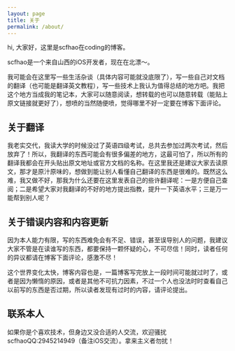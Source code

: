 ```yaml
---
layout: page
title: 关于
permalink: /about/
---
```


hi, 大家好，这里是scfhao在coding的博客。

scfhao是一个来自山西的iOS开发者，现在在北漂～。

我可能会在这里写一些生活杂谈（具体内容可能就没底限了），写一些自己对文档的翻译（也可能是翻译英文教程），写一些技术上我认为值得总结的地方吧。我把这个地方当成我的笔记本，大家可以随意阅读，想转载的也可以随意转载（能贴上原文链接就更好了），想喷的当然随便喷，觉得哪里不好一定要在博客下面评论。

## 关于翻译

我老实交代，我读大学的时候没过了英语四级考试，总共去参加过两次考试，然后放弃了！所以，我翻译的东西可能会有很多偏差的地方，这最可怕了，所以所有的翻译我都会在开头贴出原文地址或官方文档的名称。在这里我还是建议大家去读原文，那才是原汁原味的，想做到能让别人看懂自己翻译的东西是很难的。既然这么难，我又做不好，那我为什么还要在这里发表自己的些许翻译呢：一是方便自己查阅；二是希望大家对我翻译的不好的地方提出指教，提升一下英语水平；三是万一能帮到别人呢？

## 关于错误内容和内容更新

因为本人能力有限，写的东西难免会有不足、错误，甚至误导别人的问题，我建议大家不管是在读谁写的东西，都要保持一颗怀疑的心，不可尽信！同时，读者任何的异议都请在博客下面评论，感激不尽！

这个世界变化太快，博客内容也是，一篇博客写完放上一段时间可能就过时了，或者是因为懒惰的原因，或者是其他不可抗力因素，不过一个人也没法时时查看自己以前写的东西是否过期，所以读者发现有过时的内容，请评论提出。

## 联系本人

如果你是个喜欢技术，但身边又没合适的人交流，欢迎骚扰scfhaoQQ:2945214949（备注iOS交流）。拿来主义者勿扰！
